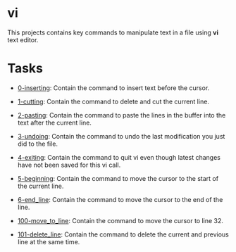 # vi

This projects contains key commands to manipulate text in a file using **vi** text editor.

# Tasks

* [0-inserting](https://github.com/Jenni-Foued/holbertonschool-zero_day/tree/master/0x02-vi/0-inserting): Contain the command to insert text before the cursor.

* [1-cutting](https://github.com/Jenni-Foued/holbertonschool-zero_day/tree/master/0x02-vi/1-cutting): Contain the command to delete and cut the current line.

* [2-pasting](https://github.com/Jenni-Foued/holbertonschool-zero_day/tree/master/0x02-vi/2-pasting): Contain the command to paste the lines in the buffer into the text after the current line.

* [3-undoing](https://github.com/Jenni-Foued/holbertonschool-zero_day/tree/master/0x02-vi/3-undoing): Contain the command to undo the last modification  you just did to the file.

* [4-exiting](https://github.com/Jenni-Foued/holbertonschool-zero_day/tree/master/0x02-vi/4-exiting): Contain the command to quit vi even though latest changes have not been saved for this vi call.

* [5-beginning](https://github.com/Jenni-Foued/holbertonschool-zero_day/tree/master/0x02-vi/5-beginning): Contain the command to move the cursor to the start of the current line.

* [6-end_line](https://github.com/Jenni-Foued/holbertonschool-zero_day/tree/master/0x02-vi/6-end_line): Contain the command to move the cursor to the end of the line.

* [100-move_to_line](https://github.com/Jenni-Foued/holbertonschool-zero_day/tree/master/0x02-vi/100-move_to_line): Contain the command to move the cursor to line 32.

* [101-delete_line](https://github.com/Jenni-Foued/holbertonschool-zero_day/tree/master/0x02-vi/101-delete_line): Contain the command to delete the current and previous line at the same time.
